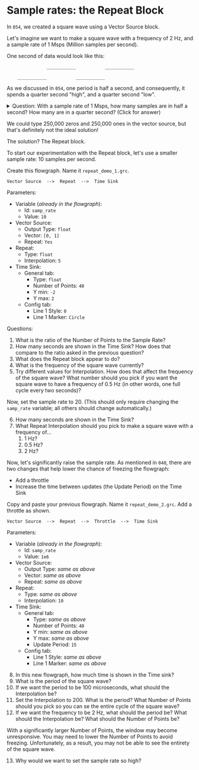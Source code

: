 # Sample rates: the Repeat Block

In `054`, we created a square wave using a Vector Source block.

Let's imagine we want to make a square wave with a frequency of 2 Hz, and a sample rate of 1 Msps (Million samples per second).

One second of data would look like this: 

```
               ___________           ___________

    ___________           ___________           
```

As we discussed in `054`, one period is half a second, and consequently, it spends a quarter second "high", and a quarter second "low".

<details><summary>Question: With a sample rate of 1 Msps, how many samples are in half a second? How many are in a quarter second? (Click for answer)</summary>

Answer: Half a second is 500,000 samples, and a quarter second is 250,000 samples.
</details>

We could type 250,000 zeros and 250,000 ones in the vector source, but that's definitely not the ideal solution!

The solution? The Repeat block.

To start our experimentation with the Repeat block, let's use a smaller sample rate: 10 samples per second.

Create this flowgraph. Name it `repeat_demo_1.grc`.

```
Vector Source  -->  Repeat  -->  Time Sink
```

Parameters:  
- Variable (_already in the flowgraph_):
  - Id: `samp_rate`
  - Value: `10`
- Vector Source:
  - Output Type: `float`
  - Vector: `[0, 1]`
  - Repeat: `Yes`
- Repeat:
  - Type: `float`
  - Interpolation: `5`
- Time Sink:
  - General tab:
    - Type: `float`
    - Number of Points: `40`
    - Y min: `-2`
    - Y max: `2`
  - Config tab:
    - Line 1 Style: `0`
    - Line 1 Marker: `Circle`

Questions:

1. What is the ratio of the Number of Points to the Sample Rate?
2. How many seconds are shown in the Time Sink? How does that compare to the ratio asked in the previous question?
3. What does the Repeat block appear to do?
4. What is the frequency of the square wave currently?
5. Try different values for Interpolation. How does that affect the frequency of the square wave? What number should you pick if you want the square wave to have a frequency of 0.5 Hz (in other words, one full cycle every two seconds)?

Now, set the sample rate to 20. (This should only require changing the `samp_rate` variable; all others should change automatically.)

6. How many seconds are shown in the Time Sink?
7. What Repeat Interpolation should you pick to make a square wave with a frequency of...
   1. 1 Hz?
   2. 0.5 Hz?
   3. 2 Hz?

Now, let's significantly raise the sample rate. As mentioned in `040`, there are two changes that help lower the chance of freezing the flowgraph:
- Add a throttle
- Increase the time between updates (the Update Period) on the Time Sink

Copy and paste your previous flowgraph. Name it `repeat_demo_2.grc`. Add a throttle as shown.

```
Vector Source  -->  Repeat  -->  Throttle  -->  Time Sink
```

Parameters:  
- Variable (_already in the flowgraph_):
  - Id: `samp_rate`
  - Value: `1e6`
- Vector Source:
  - Output Type: _same as above_
  - Vector: _same as above_
  - Repeat: _same as above_
- Repeat:
  - Type: _same as above_
  - Interpolation: `10`
- Time Sink:
  - General tab:
    - Type: _same as above_
    - Number of Points: `40`
    - Y min: _same as above_
    - Y max: _same as above_
    - Update Period: `15`
  - Config tab:
    - Line 1 Style: _same as above_
    - Line 1 Marker: _same as above_

8. In this new flowgraph, how much time is shown in the Time sink?
9. What is the period of the square wave? 
10. If we want the period to be 100 microseconds, what should the Interpolation be? 
11. Set the Interpolation to 200. What is the period? What Number of Points should you pick so you can se the entire cycle of the square wave?
12. If we want the frequency to be 2 Hz, what should the period be? What should the Interpolation be? What should the Number of Points be?  

With a significantly larger Number of Points, the window may become unresponsive. You may need to lower the Number of Points to avoid freezing. Unfortunately, as a result, you may not be able to see the entirety of the square wave.

13. Why would we want to set the sample rate so high?
